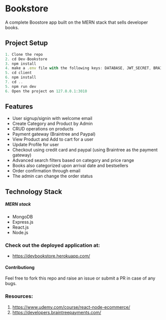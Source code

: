 # Bookstore

A complete Boostore app built on the MERN stack that sells developer books.

## Project Setup

```javascript
1. Clone the repo
2. cd Dev-Bookstore
3. npm install
4. make a .env file with the following keys: DATABASE, JWT_SECRET, BRAINTREE_MERCHANT_ID, BRAINTREE_PUBLIC_KEY, BRAINTREE_PRIVATE_KEY, EMAILID, EMAILPASSWORD, NAME
5. cd client
6. npm install
7. cd ..
5. npm run dev
6. Open the project on 127.0.0.1:3010
```

## Features

- User signup/signin with welcome email
- Create Category and Product by Admin
- CRUD operations on products
- Payment gateway (Braintree and Paypal)
- View Product and Add to cart for a user
- Update Profile for user
- Checkout using credit card and paypal (using Braintree as the payment gateway)
- Advanced search filters based on category and price range
- Books also categorized upon arrival date and bestsellers
- Order confirmation through email
- The admin can change the order status

## Technology Stack

##### MERN stack

- MongoDB
- Express.js
- React.js
- Node.js

### Check out the deployed application at:

- https://devbookstore.herokuapp.com/

#### Contributiong

Feel free to fork this repo and raise an issue or submit a PR in case of any bugs.

### Resources:

1. https://www.udemy.com/course/react-node-ecommerce/
2. https://developers.braintreepayments.com/
